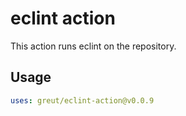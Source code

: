 # eclint action

This action runs eclint on the repository.

## Usage

```yaml
uses: greut/eclint-action@v0.0.9
```
